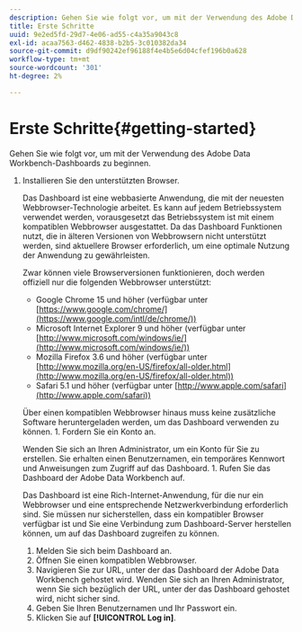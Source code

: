 ```yaml
---
description: Gehen Sie wie folgt vor, um mit der Verwendung des Adobe Data Workbench-Dashboards zu beginnen.
title: Erste Schritte
uuid: 9e2ed5fd-29d7-4e06-ad55-c4a35a9043c8
exl-id: acaa7563-d462-4838-b2b5-3c010382da34
source-git-commit: d9df90242ef96188f4e4b5e6d04cfef196b0a628
workflow-type: tm+mt
source-wordcount: '301'
ht-degree: 2%

---
```


# Erste Schritte{#getting-started}

Gehen Sie wie folgt vor, um mit der Verwendung des Adobe Data Workbench-Dashboards zu beginnen.

1. Installieren Sie den unterstützten Browser.

   Das Dashboard ist eine webbasierte Anwendung, die mit der neuesten Webbrowser-Technologie arbeitet. Es kann auf jedem Betriebssystem verwendet werden, vorausgesetzt das Betriebssystem ist mit einem kompatiblen Webbrowser ausgestattet. Da das Dashboard Funktionen nutzt, die in älteren Versionen von Webbrowsern nicht unterstützt werden, sind aktuellere Browser erforderlich, um eine optimale Nutzung der Anwendung zu gewährleisten.

   Zwar können viele Browserversionen funktionieren, doch werden offiziell nur die folgenden Webbrowser unterstützt:

   * Google Chrome 15 und höher (verfügbar unter [https://www.google.com/chrome/](https://www.google.com/intl/de/chrome/))
   * Microsoft Internet Explorer 9 und höher (verfügbar unter [http://www.microsoft.com/windows/ie/](http://www.microsoft.com/windows/ie/))
   * Mozilla Firefox 3.6 und höher (verfügbar unter [http://www.mozilla.org/en-US/firefox/all-older.html](http://www.mozilla.org/en-US/firefox/all-older.html))
   * Safari 5.1 und höher (verfügbar unter [http://www.apple.com/safari](http://www.apple.com/safari))

   Über einen kompatiblen Webbrowser hinaus muss keine zusätzliche Software heruntergeladen werden, um das Dashboard verwenden zu können. 1. Fordern Sie ein Konto an.

   Wenden Sie sich an Ihren Administrator, um ein Konto für Sie zu erstellen. Sie erhalten einen Benutzernamen, ein temporäres Kennwort und Anweisungen zum Zugriff auf das Dashboard. 1. Rufen Sie das Dashboard der Adobe Data Workbench auf.

   Das Dashboard ist eine Rich-Internet-Anwendung, für die nur ein Webbrowser und eine entsprechende Netzwerkverbindung erforderlich sind. Sie müssen nur sicherstellen, dass ein kompatibler Browser verfügbar ist und Sie eine Verbindung zum Dashboard-Server herstellen können, um auf das Dashboard zugreifen zu können.
   1. Melden Sie sich beim Dashboard an.
   1. Öffnen Sie einen kompatiblen Webbrowser.
   1. Navigieren Sie zur URL, unter der das Dashboard der Adobe Data Workbench gehostet wird. Wenden Sie sich an Ihren Administrator, wenn Sie sich bezüglich der URL, unter der das Dashboard gehostet wird, nicht sicher sind.
   1. Geben Sie Ihren Benutzernamen und Ihr Passwort ein.
   1. Klicken Sie auf **[!UICONTROL Log in]**.
